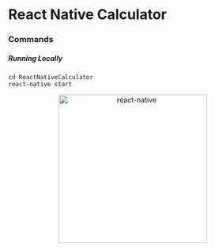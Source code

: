 # React Native Calculator

### Commands

##### Running Locally

```
cd ReactNativeCalculator
react-native start
```

<p align="center">
    <img alt="react-native" src="/Users/oladayoogundipe/ReactNativeCalculator/img/Simulator-Calculator.png" width="300">
</p>
